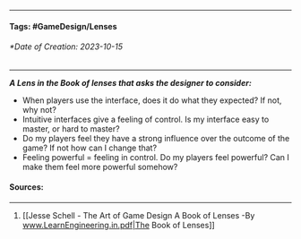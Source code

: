 __________________________________________________________________________
#### **Tags:** #GameDesign/Lenses  
###### *Date of Creation: 2023-10-15
__________________________________________________________________________

***A Lens in the Book of lenses that asks the designer to consider:***
- When players use the interface, does it do what they expected? If not, why not?
- Intuitive interfaces give a feeling of control. Is my interface easy to master, or hard to master?
- Do my players feel they have a strong influence over the outcome of the game? If not how can I change that?
- Feeling powerful = feeling in control. Do my players feel powerful? Can I make them feel more powerful somehow?
#### Sources:
__________________________________________________________________________
1. [[Jesse Schell - The Art of Game Design A Book of Lenses -By www.LearnEngineering.in.pdf|The Book of Lenses]]